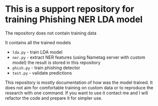 # This is a support repository for training Phishing NER LDA model

The repository does not contain training data

It contains all the trained models

* `lda.py` - train LDA model
* `ner.py` - extract NER features (using Nametag server with custom model) 
the result is stored in this repository
* `phish.py` - train phishing detector
* `test.py` - validate predictions

This repository is mostly documentation of how was the model trained. It does 
not aim for comfortable training on custom data or to reproduce the research 
with one command. 
If you want to use it contact me and I will refactor the 
code and prepare it for simpler use.